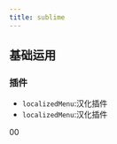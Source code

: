 ```yaml
---
title: sublime
---
```


## 基础运用

### 插件

-   `localizedMenu`:汉化插件
-   `localizedMenu`:汉化插件

00
